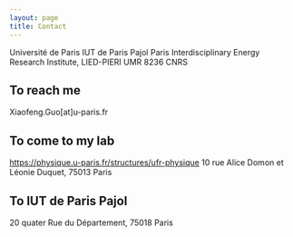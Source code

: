```yaml
---
layout: page
title: Contact
---
```



Université de Paris
IUT de Paris Pajol
Paris Interdisciplinary Energy Research Institute, LIED-PIERI UMR 8236 CNRS

## To reach me
Xiaofeng.Guo[at]u-paris.fr

## To come to my lab
https://physique.u-paris.fr/structures/ufr-physique
10 rue Alice Domon et Léonie Duquet, 75013 Paris

## To IUT de Paris Pajol
20 quater Rue du Département, 75018 Paris

